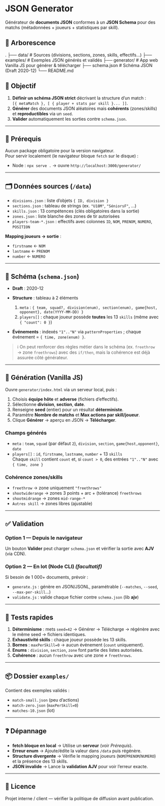 # JSON Generator

Générateur de **documents JSON** conformes à un **JSON Schema** pour des matchs (métadonnées + joueurs + statistiques par skill).

## 📁 Arborescence

.
├── data/ # Sources (divisions, sections, zones, skills, effectifs...)
├── examples/ # Exemples JSON générés et validés
├── generator/ # App web Vanilla JS pour générer & télécharger
├── schema.json # Schéma JSON (Draft 2020-12)
└── README.md

## 🎯 Objectif

1. **Définir un schéma JSON strict** décrivant la structure d’un match :  
   `[{ metaMatch }, [ { player + stats par skill }... ]]`.
2. **Générer** des documents JSON aléatoires mais **cohérents** (zones/skills) et **reproductibles** via un `seed`.
3. **Valider** automatiquement les sorties contre `schema.json`.

---

## 🔧 Prérequis

Aucun package obligatoire pour la version navigateur.  
Pour servir localement (le navigateur bloque `fetch` sur le disque) :

- Node : `npx serve .` → ouvre `http://localhost:3000/generator/`

---

## 🗂️ Données sources (`/data`)

- `divisions.json` : liste d’objets `{ ID, division }`
- `sections.json` : tableau de strings (ex. `"U18M"`, `"SéniorsF"`, …)
- `skills.json` : 13 compétences (clés obligatoires dans la sortie)
- `zones.json` : liste blanche des zones de tir autorisées
- `players-team-*.json` : effectifs avec colonnes `ID`, `NOM`, `PRENOM`, `NUMERO`, `POSITION`

**Mapping joueurs → sortie** :

- `firstname` ← `NOM`
- `lastname` ← `PRENOM`
- `number` ← `NUMERO`

---

## 🧩 Schéma (`schema.json`)

- **Draft** : 2020-12
- **Structure** : tableau à 2 éléments

  1. `meta` : `{ team, squad?, division(enum), section(enum), game{host, opponent}, date(YYYY-MM-DD) }`
  2. `players[]` : chaque joueur possède **toutes** les 13 `skills` (même avec `{ "count": 0 }`)

- **Événements** : indexés `"1".."N"` via `patternProperties` ; chaque événement = `{ time, zone(enum) }`.

> ℹ️ On peut renforcer des règles métier dans le schéma (ex. `freethrow` → zone `freethrows`) avec des `if/then`, mais la cohérence est déjà assurée côté générateur.

---

## 🚀 Génération (Vanilla JS)

Ouvre `generator/index.html` via un serveur local, puis :

1. Choisis **équipe hôte** et **adverse** (fichiers d’effectifs).
2. Sélectionne **division**, **section**, **date**.
3. Renseigne **seed** (entier) pour un résultat **déterministe**.
4. Paramètre **Nombre de matchs** et **Max actions par skill/joueur**.
5. Clique **Générer** → aperçu en JSON → **Télécharger**.

### Champs générés

- `meta` : `team`, `squad` (par défaut `2`), `division`, `section`, `game{host,opponent}`, `date`
- `players[]` : `id`, `firstname`, `lastname`, `number` + 13 `skills`  
  Chaque `skill` contient `count` et, si `count > 0`, des entrées `"1".."N"` avec `{ time, zone }`

### Cohérence zones/skills

- `freethrow` → zone uniquement `"freethrows"`
- `shootwiderange` → zones 3 points + arc + (tolérance) `freethrows`
- `shootmidrange` → zones `mid-range-*`
- `Autres skill` → zones libres (ajustable)

---

## ✅ Validation

### Option 1 — Depuis le navigateur

Un bouton **Valider** peut charger `schema.json` et vérifier la sortie avec **AJV** (via CDN).

### Option 2 — En lot (Node CLI) _(facultatif)_

Si besoin de 1 000+ documents, prévoir :

- `generate.js` : génère en JSON/JSONL, paramétrable (`--matches`, `--seed`, `--max-per-skill`…)
- `validate.js` : valide chaque fichier contre `schema.json` (lib **ajv**)

---

## 🧪 Tests rapides

1. **Déterminisme** : mets `seed=42` → Générer → Télécharge → régénère avec le même seed → fichiers identiques.
2. **Exhaustivité skills** : chaque joueur possède les 13 skills.
3. **Bornes** : `maxPerSkill=0` → aucun événement (`count` uniquement).
4. **Enums** : `division`, `section`, `zone` font partie des listes autorisées.
5. **Cohérence** : aucun `freethrow` avec une zone ≠ `freethrows`.

---

## 📦 Dossier `examples/`

Contient des exemples validés :

- `match-small.json` (peu d’actions)
- `match-zero.json` (`maxPerSkill=0`)
- `matches-10.json` (lot)

---

## ❓ Dépannage

- **fetch bloque en local** → Utilise un **serveur** (voir _Prérequis_).
- **Erreur enum** → Ajoute/édite la valeur dans `/data` puis régénère.
- **Structure divergente** → Vérifie le mapping joueurs (`NOM`/`PRENOM`/`NUMERO`) et la présence des 13 skills.
- **JSON invalide** → Lance la **validation AJV** pour voir l’erreur exacte.

---

## 📄 Licence

Projet interne / client — vérifier la politique de diffusion avant publication.
